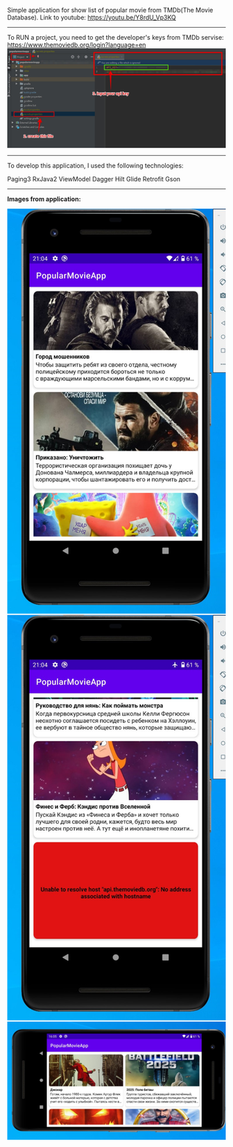 Simple application for show list of popular movie from TMDb(The Movie Database). 
Link to youtube: https://youtu.be/Y8rdU_Vp3KQ

---

To RUN a project, you need to get the developer's keys from TMDb servise: https://www.themoviedb.org/login?language=en
![Add secret key to project](/app/src/main/assets/aa.jpg)

---

To develop this application, I used the following technologies:

Paging3
RxJava2
ViewModel
Dagger Hilt
Glide
Retrofit
Gson

---

**Images from application:**

![Photo item](/app/src/main/assets/bb.jpg)
![Error item](/app/src/main/assets/cc.jpg)
![Landscape mode](/app/src/main/assets/dd.jpg)
